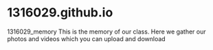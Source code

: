 # 1316029.github.io
1316029_memory
This is the memory of our class. Here we gather our photos and videos which you can upload and download

